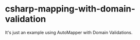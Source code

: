 # csharp-mapping-with-domain-validation
It's just an example using AutoMapper with Domain Validations.
